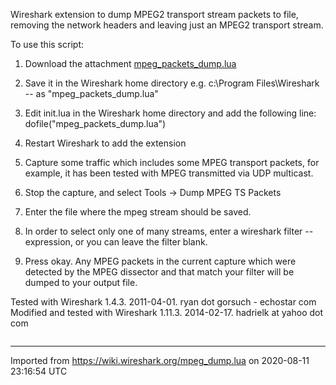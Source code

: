 Wireshark extension to dump MPEG2 transport stream packets to file, removing the network headers and leaving just an MPEG2 transport stream.

To use this script:

1.  Download the attachment [mpeg\_packets\_dump.lua](uploads/__moin_import__/attachments/mpeg_dump.lua/mpeg_packets_dump.lua)

2.  Save it in the Wireshark home directory e.g. c:\\Program Files\\Wireshark -- as "mpeg\_packets\_dump.lua"

3.  Edit init.lua in the Wireshark home directory and add the following line: dofile("mpeg\_packets\_dump.lua")

4.  Restart Wireshark to add the extension

5.  Capture some traffic which includes some MPEG transport packets, for example, it has been tested with MPEG transmitted via UDP multicast.

6.  Stop the capture, and select Tools -\> Dump MPEG TS Packets

7.  Enter the file where the mpeg stream should be saved.

8.  In order to select only one of many streams, enter a wireshark filter -- expression, or you can leave the filter blank.

9.  Press okay. Any MPEG packets in the current capture which were detected by the MPEG dissector and that match your filter will be dumped to your output file.

Tested with Wireshark 1.4.3. 2011-04-01. ryan dot gorsuch - echostar com Modified and tested with Wireshark 1.11.3. 2014-02-17. hadrielk at yahoo dot com

``` 
```

---

Imported from https://wiki.wireshark.org/mpeg_dump.lua on 2020-08-11 23:16:54 UTC
